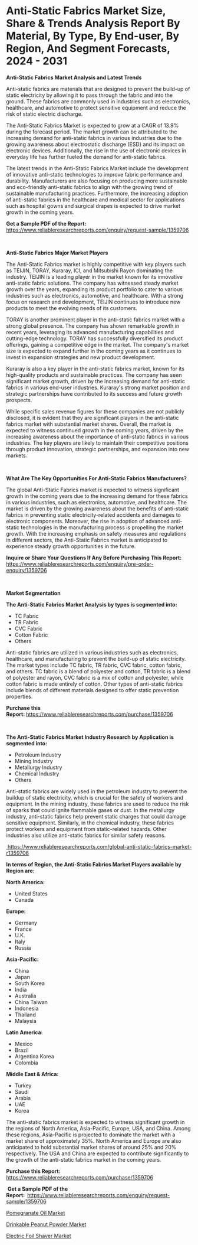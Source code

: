 <p><h1>Anti-Static Fabrics Market Size, Share & Trends Analysis Report By Material, By Type, By End-user, By Region, And Segment Forecasts, 2024 - 2031</h1></p><p><strong>Anti-Static Fabrics Market Analysis and Latest Trends</strong></p>
<p><p>Anti-static fabrics are materials that are designed to prevent the build-up of static electricity by allowing it to pass through the fabric and into the ground. These fabrics are commonly used in industries such as electronics, healthcare, and automotive to protect sensitive equipment and reduce the risk of static electric discharge.</p><p>The Anti-Static Fabrics Market is expected to grow at a CAGR of 13.9% during the forecast period. The market growth can be attributed to the increasing demand for anti-static fabrics in various industries due to the growing awareness about electrostatic discharge (ESD) and its impact on electronic devices. Additionally, the rise in the use of electronic devices in everyday life has further fueled the demand for anti-static fabrics.</p><p>The latest trends in the Anti-Static Fabrics Market include the development of innovative anti-static technologies to improve fabric performance and durability. Manufacturers are also focusing on producing more sustainable and eco-friendly anti-static fabrics to align with the growing trend of sustainable manufacturing practices. Furthermore, the increasing adoption of anti-static fabrics in the healthcare and medical sector for applications such as hospital gowns and surgical drapes is expected to drive market growth in the coming years.</p></p>
<p><strong>Get a Sample PDF of the Report:&nbsp;</strong> <a href="https://www.reliableresearchreports.com/enquiry/request-sample/1359706">https://www.reliableresearchreports.com/enquiry/request-sample/1359706</a></p>
<p>&nbsp;</p>
<p><strong>Anti-Static Fabrics Major Market Players</strong></p>
<p><p>The Anti-Static Fabrics market is highly competitive with key players such as TEIJIN, TORAY, Kuraray, ICI, and Mitsubishi Rayon dominating the industry. TEIJIN is a leading player in the market known for its innovative anti-static fabric solutions. The company has witnessed steady market growth over the years, expanding its product portfolio to cater to various industries such as electronics, automotive, and healthcare. With a strong focus on research and development, TEIJIN continues to introduce new products to meet the evolving needs of its customers.</p><p>TORAY is another prominent player in the anti-static fabrics market with a strong global presence. The company has shown remarkable growth in recent years, leveraging its advanced manufacturing capabilities and cutting-edge technology. TORAY has successfully diversified its product offerings, gaining a competitive edge in the market. The company's market size is expected to expand further in the coming years as it continues to invest in expansion strategies and new product development.</p><p>Kuraray is also a key player in the anti-static fabrics market, known for its high-quality products and sustainable practices. The company has seen significant market growth, driven by the increasing demand for anti-static fabrics in various end-user industries. Kuraray's strong market position and strategic partnerships have contributed to its success and future growth prospects.</p><p>While specific sales revenue figures for these companies are not publicly disclosed, it is evident that they are significant players in the anti-static fabrics market with substantial market shares. Overall, the market is expected to witness continued growth in the coming years, driven by the increasing awareness about the importance of anti-static fabrics in various industries. The key players are likely to maintain their competitive positions through product innovation, strategic partnerships, and expansion into new markets.</p></p>
<p>&nbsp;</p>
<p><strong>What Are The Key Opportunities For Anti-Static Fabrics Manufacturers?</strong></p>
<p><p>The global Anti-Static Fabrics market is expected to witness significant growth in the coming years due to the increasing demand for these fabrics in various industries, such as electronics, automotive, and healthcare. The market is driven by the growing awareness about the benefits of anti-static fabrics in preventing static electricity-related accidents and damages to electronic components. Moreover, the rise in adoption of advanced anti-static technologies in the manufacturing process is propelling the market growth. With the increasing emphasis on safety measures and regulations in different sectors, the Anti-Static Fabrics market is anticipated to experience steady growth opportunities in the future.</p></p>
<p><strong>Inquire or Share Your Questions If Any Before Purchasing This Report:</strong> <a href="https://www.reliableresearchreports.com/enquiry/pre-order-enquiry/1359706">https://www.reliableresearchreports.com/enquiry/pre-order-enquiry/1359706</a></p>
<p>&nbsp;</p>
<p><strong>Market Segmentation</strong></p>
<p><strong>The Anti-Static Fabrics Market Analysis by types is segmented into:</strong></p>
<p><ul><li>TC Fabric</li><li>TR Fabric</li><li>CVC Fabric</li><li>Cotton Fabric</li><li>Others</li></ul></p>
<p><p>Anti-static fabrics are utilized in various industries such as electronics, healthcare, and manufacturing to prevent the build-up of static electricity. The market types include TC fabric, TR fabric, CVC fabric, cotton fabric, and others. TC fabric is a blend of polyester and cotton, TR fabric is a blend of polyester and rayon, CVC fabric is a mix of cotton and polyester, while cotton fabric is made entirely of cotton. Other types of anti-static fabrics include blends of different materials designed to offer static prevention properties.</p></p>
<p><strong>Purchase this Report:&nbsp;</strong><a href="https://www.reliableresearchreports.com/purchase/1359706">https://www.reliableresearchreports.com/purchase/1359706</a></p>
<p>&nbsp;</p>
<p><strong>The Anti-Static Fabrics Market Industry Research by Application is segmented into:</strong></p>
<p><ul><li>Petroleum Industry</li><li>Mining Industry</li><li>Metallurgy Industry</li><li>Chemical Industry</li><li>Others</li></ul></p>
<p><p>Anti-static fabrics are widely used in the petroleum industry to prevent the buildup of static electricity, which is crucial for the safety of workers and equipment. In the mining industry, these fabrics are used to reduce the risk of sparks that could ignite flammable gases or dust. In the metallurgy industry, anti-static fabrics help prevent static charges that could damage sensitive equipment. Similarly, in the chemical industry, these fabrics protect workers and equipment from static-related hazards. Other industries also utilize anti-static fabrics for similar safety reasons.</p></p>
<p><a href="https://www.reliableresearchreports.com/global-anti-static-fabrics-market-r1359706">&nbsp;https://www.reliableresearchreports.com/global-anti-static-fabrics-market-r1359706</a></p>
<p><strong>In terms of Region, the Anti-Static Fabrics Market Players available by Region are:</strong></p>
<p>
    <p> <strong> North America: </strong>
        <ul>
            <li>United States</li>
            <li>Canada</li>
        </ul>
        </p> 
    <p> <strong> Europe: </strong>
        <ul>
            <li>Germany</li>
            <li>France</li>
            <li>U.K.</li>
            <li>Italy</li>
            <li>Russia</li>
        </ul>
        </p> 
    <p> <strong> Asia-Pacific: </strong>
        <ul>
            <li>China</li>
            <li>Japan</li>
            <li>South Korea</li>
            <li>India</li>
            <li>Australia</li>
            <li>China Taiwan</li>
            <li>Indonesia</li>
            <li>Thailand</li>
            <li>Malaysia</li>
        </ul>
        </p> 
    <p> <strong> Latin America: </strong>
        <ul>
            <li>Mexico</li>
            <li>Brazil</li>
            <li>Argentina Korea</li>
            <li>Colombia</li>
        </ul>
        </p> 
    <p> <strong> Middle East & Africa: </strong>
        <ul>
            <li>Turkey</li>
            <li>Saudi</li>
            <li>Arabia</li>
            <li>UAE</li>
            <li>Korea</li>
        </ul>
    </p>
    </p>
<p><p>The anti-static fabrics market is expected to witness significant growth in the regions of North America, Asia-Pacific, Europe, USA, and China. Among these regions, Asia-Pacific is projected to dominate the market with a market share of approximately 35%. North America and Europe are also anticipated to hold substantial market shares of around 25% and 20% respectively. The USA and China are expected to contribute significantly to the growth of the anti-static fabrics market in the coming years.</p></p>
<p><strong>Purchase this Report: </strong><a href="https://www.reliableresearchreports.com/purchase/1359706">https://www.reliableresearchreports.com/purchase/1359706</a></p>
<p>&nbsp;<strong>Get a Sample PDF of the Report:&nbsp;&nbsp;</strong><a href="https://www.reliableresearchreports.com/enquiry/request-sample/1359706">https://www.reliableresearchreports.com/enquiry/request-sample/1359706</a></p>
<p><strong></strong></p>
<p><p><a href="https://www.linkedin.com/pulse/pomegranate-oil-market-exploring-share-trends-future-growth-e60ne">Pomegranate Oil Market</a></p><p><a href="https://www.linkedin.com/pulse/drinkable-peanut-powder-market-trends-analysis-forecasted-period-k8xke">Drinkable Peanut Powder Market</a></p><p><a href="https://www.linkedin.com/pulse/electric-foil-shaver-market-furnishes-information-share-zsjnc">Electric Foil Shaver Market</a></p></p>